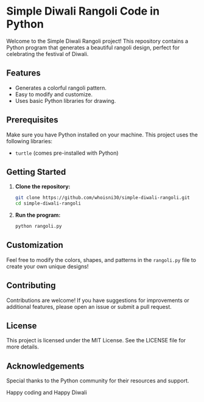 # Simple Diwali Rangoli Code in Python

Welcome to the Simple Diwali Rangoli project! This repository contains a Python program that generates a beautiful rangoli design, perfect for celebrating the festival of Diwali.

## Features

- Generates a colorful rangoli pattern.
- Easy to modify and customize.
- Uses basic Python libraries for drawing.

## Prerequisites

Make sure you have Python installed on your machine. This project uses the following libraries:

- `turtle` (comes pre-installed with Python)

## Getting Started

1. **Clone the repository:**
   ```bash
   git clone https://github.com/whoisni30/simple-diwali-rangoli.git
   cd simple-diwali-rangoli
   ```

2. **Run the program:**
   ```bash
   python rangoli.py
   ```

## Customization

Feel free to modify the colors, shapes, and patterns in the `rangoli.py` file to create your own unique designs!

## Contributing

Contributions are welcome! If you have suggestions for improvements or additional features, please open an issue or submit a pull request.

## License

This project is licensed under the MIT License. See the LICENSE file for more details.

## Acknowledgements

Special thanks to the Python community for their resources and support.

Happy coding and Happy Diwali

